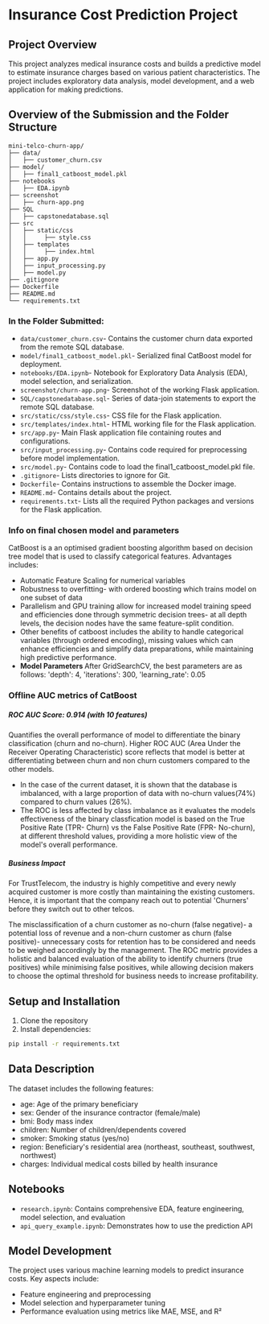 # Insurance Cost Prediction Project

## Project Overview
This project analyzes medical insurance costs and builds a predictive model to estimate insurance charges based on various patient characteristics. The project includes exploratory data analysis, model development, and a web application for making predictions.

## Overview of the Submission and the Folder Structure
```
mini-telco-churn-app/
├── data/
│   ├── customer_churn.csv
├── model/
│   ├── final1_catboost_model.pkl
├── notebooks
│   ├── EDA.ipynb
├── screenshot
│   ├── churn-app.png
├── SQL
│   ├── capstonedatabase.sql
├── src
│   ├── static/css
│   │     ├── style.css
│   ├── templates
│   │     ├── index.html
│   ├── app.py
│   ├── input_processing.py
│   ├── model.py
├── .gitignore
├── Dockerfile
├── README.md
└── requirements.txt
```
### In the Folder Submitted:
- `data/customer_churn.csv`- Contains the customer churn data exported from the remote SQL database.
- `model/final1_catboost_model.pkl`- Serialized final CatBoost model for deployment.
- `notebooks/EDA.ipynb`- Notebook for Exploratory Data Analysis (EDA), model selection, and serialization.
- `screenshot/churn-app.png`- Screenshot of the working Flask application.
- `SQL/capstonedatabase.sql`- Series of data-join statements to export the remote SQL database.
- `src/static/css/style.css`- CSS file for the Flask application.
- `src/templates/index.html`- HTML working file for the Flask application.
- `src/app.py`- Main Flask application file containing routes and configurations.
- `src/input_processing.py`- Contains code required for preprocessing before model implementation.
- `src/model.py`- Contains code to load the final1_catboost_model.pkl file.
- `.gitignore`- Lists directories to ignore for Git.
- `Dockerfile`- Contains instructions to assemble the Docker image.
- `README.md`- Contains details about the project.
- `requirements.txt`- Lists all the required Python packages and versions for the Flask application.


### Info on final chosen model and parameters
   CatBoost is a an optimised gradient boosting algorithm based on decision tree model that is used to classify categorical features.
   Advantages includes: 
   - Automatic Feature Scaling for numerical variables
   - Robustness to overfitting- with ordered boosting which trains model on one subset of data
   - Parallelism and GPU training allow for increased model training speed and efficiencies done through symmetric decision trees- at all depth levels, the decision nodes have the same feature-split condition.
   - Other benefits of catboost includes the ability to handle categorical variables (through ordered encoding), missing values which can enhance efficiencies and simplify data preparations, while maintaining high predictive performance.
   - <b> Model Parameters </b> After GridSearchCV, the best parameters are as follows: 
'depth': 4, 'iterations': 300, 'learning_rate': 0.05

### Offline AUC metrics of CatBoost
   ##### ROC AUC Score: 0.914 (with 10 features)
   Quantifies the overall performance of model to differentiate the binary classification (churn and no-churn). 
   Higher ROC AUC (Area Under the Receiver Operating Characteristic) score reflects that model is better at differentiating between churn and non churn customers compared to the other models.
   - In the case of the current dataset, it is shown that the database is imbalanced, with a large proportion of data with no-churn values(74%) compared to churn values (26%).
   - The ROC is less affected by class imbalance as it evaluates the models effectiveness of the binary classfication model is based on the True Positive Rate (TPR- Churn) vs the False Positive Rate (FPR- No-churn), at different threshold values, providing a more holistic view of the model's overall performance.
     
   ##### Business Impact
   For TrustTelecom, the industry is highly competitive and every newly acquired customer is more costly than maintaining the existing customers. Hence, it is important that the company reach out to potential 'Churners' before they switch out to other telcos.
   
   The misclassification of a churn customer as no-churn (false negative)- a potential loss of revenue and a non-churn customer as churn (false positive)- unnecessary costs for retention has to be considered and needs to be weighed accordingly by the management. The ROC metric provides a holistic and balanced evaluation of the ability to identify churners (true positives) while minimising false positives, while allowing decision makers to choose the optimal threshold for business needs to increase profitability.

## Setup and Installation

1. Clone the repository
2. Install dependencies:
```bash
pip install -r requirements.txt
```

## Data Description
The dataset includes the following features:
- age: Age of the primary beneficiary
- sex: Gender of the insurance contractor (female/male)
- bmi: Body mass index
- children: Number of children/dependents covered
- smoker: Smoking status (yes/no)
- region: Beneficiary's residential area (northeast, southeast, southwest, northwest)
- charges: Individual medical costs billed by health insurance

## Notebooks
- `research.ipynb`: Contains comprehensive EDA, feature engineering, model selection, and evaluation
- `api_query_example.ipynb`: Demonstrates how to use the prediction API

## Model Development
The project uses various machine learning models to predict insurance costs. Key aspects include:
- Feature engineering and preprocessing
- Model selection and hyperparameter tuning
- Performance evaluation using metrics like MAE, MSE, and R²
